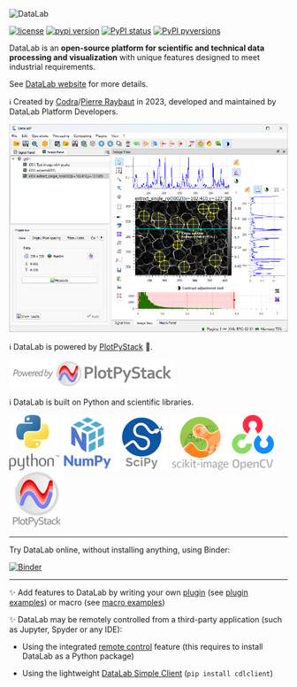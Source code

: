 ![DataLab](https://raw.githubusercontent.com/DataLab-Platform/DataLab/main/doc/images/DataLab-banner.png)

[![license](https://img.shields.io/pypi/l/cdl.svg)](./LICENSE)
[![pypi version](https://img.shields.io/pypi/v/cdl.svg)](https://pypi.org/project/CDL/)
[![PyPI status](https://img.shields.io/pypi/status/cdl.svg)](https://github.com/DataLab-Platform/DataLab)
[![PyPI pyversions](https://img.shields.io/pypi/pyversions/cdl.svg)](https://pypi.python.org/pypi/CDL/)

DataLab is an **open-source platform for scientific and technical data processing
and visualization** with unique features designed to meet industrial requirements.

See [DataLab website](https://datalab-platform.com/) for more details.

ℹ️ Created by [Codra](https://codra.net/)/[Pierre Raybaut](https://github.com/PierreRaybaut) in 2023, developed and maintained by DataLab Platform Developers.

![DataLab](https://raw.githubusercontent.com/DataLab-Platform/DataLab/main/doc/images/DataLab-Screenshot.png)

ℹ️ DataLab is powered by [PlotPyStack](https://github.com/PlotPyStack) 🚀.

![PlotPyStack](https://raw.githubusercontent.com/PlotPyStack/.github/main/data/plotpy-stack-powered.png)

ℹ️ DataLab is built on Python and scientific libraries.

![Python](https://raw.githubusercontent.com/DataLab-Platform/DataLab/main/doc/images/logos/Python.png) ![NumPy](https://raw.githubusercontent.com/DataLab-Platform/DataLab/main/doc/images/logos/NumPy.png) ![SciPy](https://raw.githubusercontent.com/DataLab-Platform/DataLab/main/doc/images/logos/SciPy.png) ![scikit-image](https://raw.githubusercontent.com/DataLab-Platform/DataLab/main/doc/images/logos/scikit-image.png) ![OpenCV](https://raw.githubusercontent.com/DataLab-Platform/DataLab/main/doc/images/logos/OpenCV.png) ![PlotPyStack](https://raw.githubusercontent.com/DataLab-Platform/DataLab/main/doc/images/logos/plotpystack.png)

----

Try DataLab online, without installing anything, using Binder:

[![Binder](https://mybinder.org/badge_logo.svg)](https://mybinder.org/v2/gh/DataLab-Platform/DataLab/binder-environments?urlpath=git-pull%3Frepo%3Dhttps%253A%252F%252Fgithub.com%252FDataLab-Platform%252FDataLab%26urlpath%3Ddesktop%252F%26branch%3Dbinder-environments)

----

✨ Add features to DataLab by writing your own [plugin](https://datalab-platform.com/en/features/general/plugins.html)
(see [plugin examples](https://github.com/DataLab-Platform/DataLab/tree/main/plugins/examples))
or macro (see [macro examples](https://github.com/DataLab-Platform/DataLab/tree/main/macros/examples))

✨ DataLab may be remotely controlled from a third-party application (such as Jupyter,
Spyder or any IDE):

* Using the integrated [remote control](https://datalab-platform.com/en/features/general/remote.html)
feature (this requires to install DataLab as a Python package)

* Using the lightweight [DataLab Simple Client](https://github.com/DataLab-Platform/DataLabSimpleClient) (`pip install cdlclient`)
